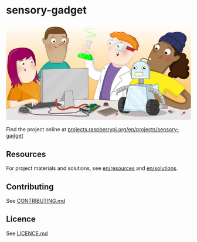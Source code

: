# sensory-gadget

![sensory-gadget](banner.png)

Find the project online at [projects.raspberrypi.org/en/projects/sensory-gadget](https://projects.raspberrypi.org/en/projects/sensory-gadget)

## Resources
For project materials and solutions, see [en/resources](https://github.com/raspberrypilearning/sensory-gadget/tree/master/en/resources) and [en/solutions](https://github.com/raspberrypilearning/sensory-gadget/tree/master/en/solutions).

## Contributing
See [CONTRIBUTING.md](CONTRIBUTING.md)

## Licence
 See [LICENCE.md](LICENCE.md)
